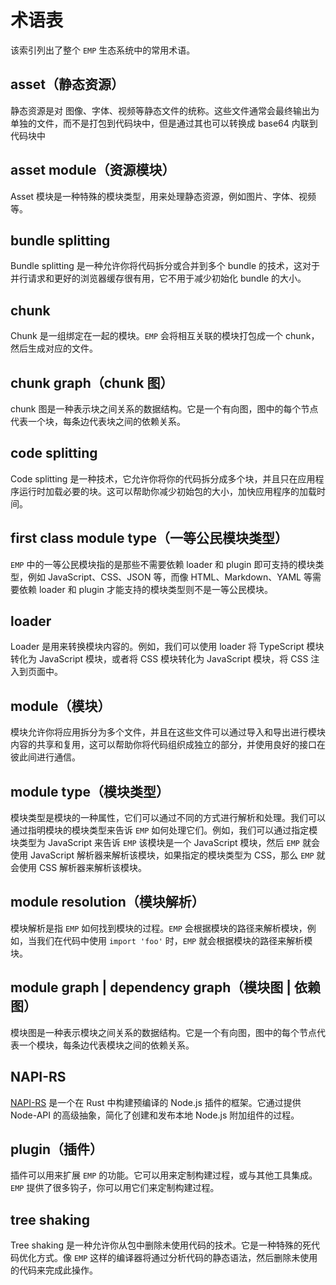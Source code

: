 # 术语表

该索引列出了整个 `EMP` 生态系统中的常用术语。

## asset（静态资源）

静态资源是对 图像、字体、视频等静态文件的统称。这些文件通常会最终输出为单独的文件，而不是打包到代码块中，但是通过其也可以转换成 base64 内联到代码块中

## asset module（资源模块）

Asset 模块是一种特殊的模块类型，用来处理静态资源，例如图片、字体、视频等。

## bundle splitting

Bundle splitting 是一种允许你将代码拆分或合并到多个 bundle 的技术，这对于并行请求和更好的浏览器缓存很有用，它不用于减少初始化 bundle 的大小。

## chunk

Chunk 是一组绑定在一起的模块。`EMP` 会将相互关联的模块打包成一个 chunk，然后生成对应的文件。

## chunk graph（chunk 图）

chunk 图是一种表示块之间关系的数据结构。它是一个有向图，图中的每个节点代表一个块，每条边代表块之间的依赖关系。

## code splitting

Code splitting 是一种技术，它允许你将你的代码拆分成多个块，并且只在应用程序运行时加载必要的块。这可以帮助你减少初始包的大小，加快应用程序的加载时间。

## first class module type（一等公民模块类型）

`EMP` 中的一等公民模块指的是那些不需要依赖 loader 和 plugin 即可支持的模块类型，例如 JavaScript、CSS、JSON 等，而像 HTML、Markdown、YAML 等需要依赖 loader 和 plugin 才能支持的模块类型则不是一等公民模块。

## loader

Loader 是用来转换模块内容的。例如，我们可以使用 loader 将 TypeScript 模块转化为 JavaScript 模块，或者将 CSS 模块转化为 JavaScript 模块，将 CSS 注入到页面中。

## module（模块）

模块允许你将应用拆分为多个文件，并且在这些文件可以通过导入和导出进行模块内容的共享和复用，这可以帮助你将代码组织成独立的部分，并使用良好的接口在彼此间进行通信。

## module type（模块类型）

模块类型是模块的一种属性，它们可以通过不同的方式进行解析和处理。我们可以通过指明模块的模块类型来告诉 `EMP` 如何处理它们。例如，我们可以通过指定模块类型为 JavaScript 来告诉 `EMP` 该模块是一个 JavaScript 模块，然后 `EMP` 就会使用 JavaScript 解析器来解析该模块，如果指定的模块类型为 CSS，那么 `EMP` 就会使用 CSS 解析器来解析该模块。

## module resolution（模块解析）

模块解析是指 `EMP` 如何找到模块的过程。`EMP` 会根据模块的路径来解析模块，例如，当我们在代码中使用 `import 'foo'` 时，`EMP` 就会根据模块的路径来解析模块。

## module graph | dependency graph（模块图 | 依赖图）

模块图是一种表示模块之间关系的数据结构。它是一个有向图，图中的每个节点代表一个模块，每条边代表模块之间的依赖关系。

## NAPI-RS

[NAPI-RS](https://napi.rs/) 是一个在 Rust 中构建预编译的 Node.js 插件的框架。它通过提供 Node-API 的高级抽象，简化了创建和发布本地 Node.js 附加组件的过程。

## plugin（插件）

插件可以用来扩展 `EMP` 的功能。它可以用来定制构建过程，或与其他工具集成。`EMP` 提供了很多钩子，你可以用它们来定制构建过程。

## tree shaking

Tree shaking 是一种允许你从包中删除未使用代码的技术。它是一种特殊的死代码优化方式。像 `EMP` 这样的编译器将通过分析代码的静态语法，然后删除未使用的代码来完成此操作。
